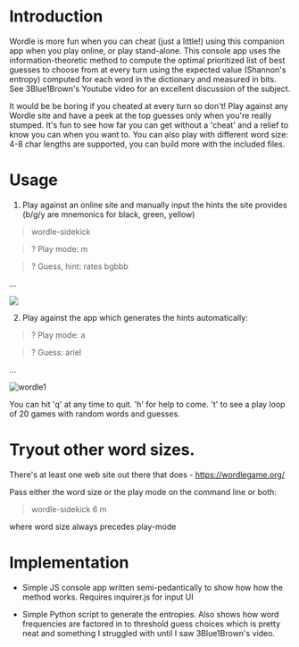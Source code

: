 # Introduction

Wordle is more fun when you can cheat (just a little!) using this companion app when you play online, or play stand-alone. This console app uses the information-theoretic method to compute the optimal prioritized list of best guesses to choose from at every turn using the expected value (Shannon's entropy) computed for each word in the dictionary and measured in bits. See 3Blue1Brown's Youtube video for an excellent discussion of the subject.

It would be be boring if you cheated at every turn so don't! Play against any Wordle site  and have a peek at the top guesses only when you're really stumped.  It's fun to see how far you can get without a 'cheat' and a relief to know you can when you want to. You can also play with different word size: 4-8 char lengths are supported, you can build more with the included files.

# Usage

1) Play against an online site and manually input the hints the site provides (b/g/y are mnemonics for black, green, yellow)

> wordle-sidekick

>? Play mode: m

>? Guess, hint: rates bgbbb

...

![](https://github.com/adriaan29A/wordle-sidekick/blob/main/wordle0.gif)

2) Play against the app which generates the hints automatically:

>? Play mode: a

>? Guess: ariel

...

![wordle1](https://user-images.githubusercontent.com/88779001/210022892-24c5c667-2524-439c-96e6-5e5a7417f5f1.gif)


You can hit 'q' at any time to quit. 'h' for help to come. 't' to see a play loop of 20 games with random words and guesses. 

# Tryout other word sizes. 

There's at least one web site out there that does - https://wordlegame.org/

Pass either the word size or the play mode on the command line or both:

> wordle-sidekick 6 m

where word size always precedes play-mode

# Implementation

- Simple JS console app written semi-pedantically to show how how the method works. Requires inquirer.js for input UI

- Simple Python script to generate the entropies. Also shows how word frequencies are factored in to threshold guess choices which is pretty neat and something I struggled with until I saw 3Blue1Brown's video.






















